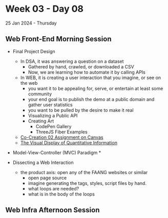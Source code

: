 # Week 03 - Day 08
25 Jan 2024 - Thursday

## Web Front-End Morning Session

* Final Project Design
  * In DSA, it was answering a question on a dataset
    * Gathered by hand, crawled, or downloaded a CSV
    * Now, we are learning how to automate it by calling APIs
  * In WEB, it is creating a user interaction that you imagine, or see on the web
    * you want it to be appealing for, serve, or entertain at least some community
    * your end goal is to publish the demo at a public domain and gather user statistics
    * you want to be pulled by the desire to make it real
    * Visualizing a Public API
    * Creating Art
      * CodePen Gallery
      * ThreeJS Fiber Examples
  * [Co-Creation 02 Assignment on Canvas]()
  * [The Visual Display of Quantitative Information]()

* Model-View-Controller (MVC) Paradigm
  * 

* Dissecting a Web Interaction
  * the product axis: open any of the FAANG websites or similar
    * open page source
    * imagine generating the tags, styles, script files by hand.
    * what loops are needed?
    * what is in the body of the loops

## Web Infra Afternoon Session

